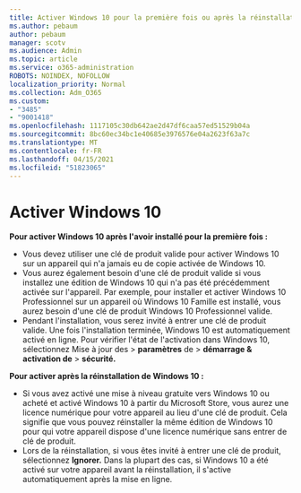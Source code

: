 ```yaml
---
title: Activer Windows 10 pour la première fois ou après la réinstallation
ms.author: pebaum
author: pebaum
manager: scotv
ms.audience: Admin
ms.topic: article
ms.service: o365-administration
ROBOTS: NOINDEX, NOFOLLOW
localization_priority: Normal
ms.collection: Adm_O365
ms.custom:
- "3485"
- "9001418"
ms.openlocfilehash: 1117105c30db642ae2d47df6caa57ed51529b04a
ms.sourcegitcommit: 8bc60ec34bc1e40685e3976576e04a2623f63a7c
ms.translationtype: MT
ms.contentlocale: fr-FR
ms.lasthandoff: 04/15/2021
ms.locfileid: "51823065"
---
```

# <a name="activate-windows-10"></a>Activer Windows 10

**Pour activer Windows 10 après l'avoir installé pour la première fois :**

- Vous devez utiliser une clé de produit valide pour activer Windows 10 sur un appareil qui n'a jamais eu de copie activée de Windows 10.
- Vous aurez également besoin d'une clé de produit valide si vous installez une édition de Windows 10 qui n'a pas été précédemment activée sur l'appareil. Par exemple, pour installer et activer Windows 10 Professionnel sur un appareil où Windows 10 Famille est installé, vous aurez besoin d'une clé de produit Windows 10 Professionnel valide.
- Pendant l'installation, vous serez invité à entrer une clé de produit valide. Une fois l'installation terminée, Windows 10 est automatiquement activé en ligne. Pour vérifier l'état de l'activation dans Windows 10, sélectionnez Mise à jour des  >  **paramètres** de  >  **démarrage & activation de**  >  **sécurité.**

**Pour activer après la réinstallation de Windows 10 :**

- Si vous avez activé une mise à niveau gratuite vers Windows 10 ou acheté et activé Windows 10 à partir du Microsoft Store, vous aurez une licence numérique pour votre appareil au lieu d'une clé de produit. Cela signifie que vous pouvez réinstaller la même édition de Windows 10 pour qui votre appareil dispose d'une licence numérique sans entrer de clé de produit.
- Lors de la réinstallation, si vous êtes invité à entrer une clé de produit, sélectionnez **Ignorer.** Dans la plupart des cas, si Windows 10 a été activé sur votre appareil avant la réinstallation, il s'active automatiquement après la mise en ligne.
